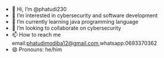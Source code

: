 - 👋 Hi, I’m @phatudi230
- 👀 I’m interested in cybersecurity and software development
- 🌱 I’m currently learning java programming language
- 💞️ I’m looking to collaborate on cybersecurity
- 📫 How to reach me email:phatudimodiba12@gmail.com,whatsapp:0693370362
- 😄 Pronouns: he/him


<!---
phatudi230/phatudi230 is a ✨ special ✨ repository because its `README.md` (this file) appears on your GitHub profile.
You can click the Preview link to take a look at your changes.
--->
